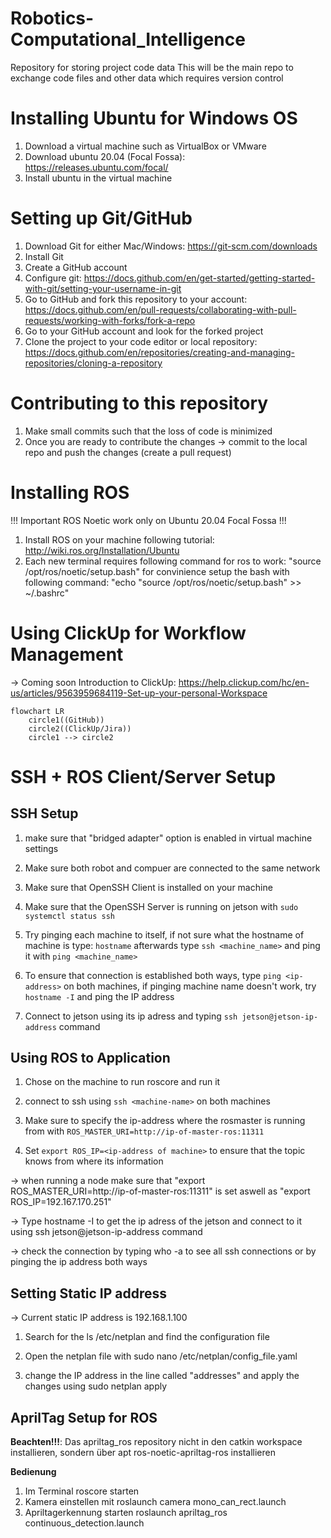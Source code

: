 # Robotics-Computational_Intelligence
Repository for storing project code data
This will be the main repo to exchange code files and other data which requires version control


# Installing Ubuntu for Windows OS
1. Download a virtual machine such as VirtualBox or VMware
2. Download ubuntu 20.04 (Focal Fossa): https://releases.ubuntu.com/focal/
3. Install ubuntu in the virtual machine

# Setting up Git/GitHub
1. Download Git for either Mac/Windows: https://git-scm.com/downloads
2. Install Git 
3. Create a GitHub account 
4. Configure git: https://docs.github.com/en/get-started/getting-started-with-git/setting-your-username-in-git
5. Go to GitHub and fork this repository to your account: https://docs.github.com/en/pull-requests/collaborating-with-pull-requests/working-with-forks/fork-a-repo
6. Go to your GitHub account and look for the forked project
7. Clone the project to your code editor or local repository: https://docs.github.com/en/repositories/creating-and-managing-repositories/cloning-a-repository

# Contributing to this repository
1. Make small commits such that the loss of code is minimized
2. Once you are ready to contribute the changes -> commit to the local repo and
push the changes (create a pull request) 

# Installing ROS
[//]: # "!!! ROS only works on Ubuntu Focal"
!!! Important ROS Noetic work only on Ubuntu 20.04 Focal Fossa !!!
1. Install ROS on your machine following tutorial: http://wiki.ros.org/Installation/Ubuntu
2. Each new terminal requires following command for ros to work: "source /opt/ros/noetic/setup.bash" for convinience setup the bash with following command:
"echo "source /opt/ros/noetic/setup.bash" >> ~/.bashrc"


# Using ClickUp for Workflow Management 
-> Coming soon
Introduction to ClickUp: https://help.clickup.com/hc/en-us/articles/9563959684119-Set-up-your-personal-Workspace

```mermaid
flowchart LR
    circle1((GitHub))
    circle2((ClickUp/Jira))
    circle1 --> circle2
```
# SSH + ROS Client/Server Setup

## SSH Setup

1. make sure that "bridged adapter" option is enabled in virtual machine settings

2. Make sure both robot and compuer are connected to the same network

3. Make sure that OpenSSH Client is installed on your machine

4. Make sure that the OpenSSH Server is running on jetson with ```sudo systemctl status ssh```

4. Try pinging each machine to itself, if not sure what the hostname of machine is type: ```hostname```
afterwards type ```ssh <machine_name>``` and ping it with ```ping <machine_name>```

4. To ensure that connection is established both ways, type ```ping <ip-address>``` on both machines, if pinging machine name doesn't work, try ```hostname -I``` and ping the IP address

5. Connect to jetson using its ip adress and typing ```ssh jetson@jetson-ip-address``` command 

## Using ROS to Application

1. Chose on the machine to run roscore and run it 

2. connect to ssh using ```ssh <machine-name>``` on both machines

3. Make sure to specify the ip-address where the rosmaster is running from with ```ROS_MASTER_URI=http://ip-of-master-ros:11311```

4. Set ```export ROS_IP=<ip-address of machine>```  to ensure that the topic knows from where its information 

-> when running a node make sure that "export ROS_MASTER_URI=http://ip-of-master-ros:11311" is set aswell as "export ROS_IP=192.167.170.251"


-> Type hostname -I to get the ip adress of the jetson and connect to it using ssh jetson@jetson-ip-address command 

-> check the connection by typing who -a to see all ssh connections or by pinging the ip address both ways


## Setting Static IP address

-> Current static IP address is 192.168.1.100

1. Search for the ls /etc/netplan and find the configuration file 

2. Open the netplan file with sudo nano /etc/netplan/config_file.yaml

3. change the IP address in the line called "addresses" and apply the changes using sudo netplan apply

## AprilTag Setup for ROS

**Beachten!!!**:
 Das apriltag_ros repository nicht in den catkin workspace installieren, sondern über apt ros-noetic-apriltag-ros installieren

**Bedienung**

1. Im Terminal roscore starten 
2. Kamera einstellen mit roslaunch camera mono_can_rect.launch
3. Apriltagerkennung starten roslaunch apriltag_ros continuous_detection.launch 

